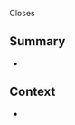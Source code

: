 Closes <Related issue>

## Summary
- <Bulleted list of what the PR does>

## Context
- <Relevant backstory for understanding the purpose of this PR>